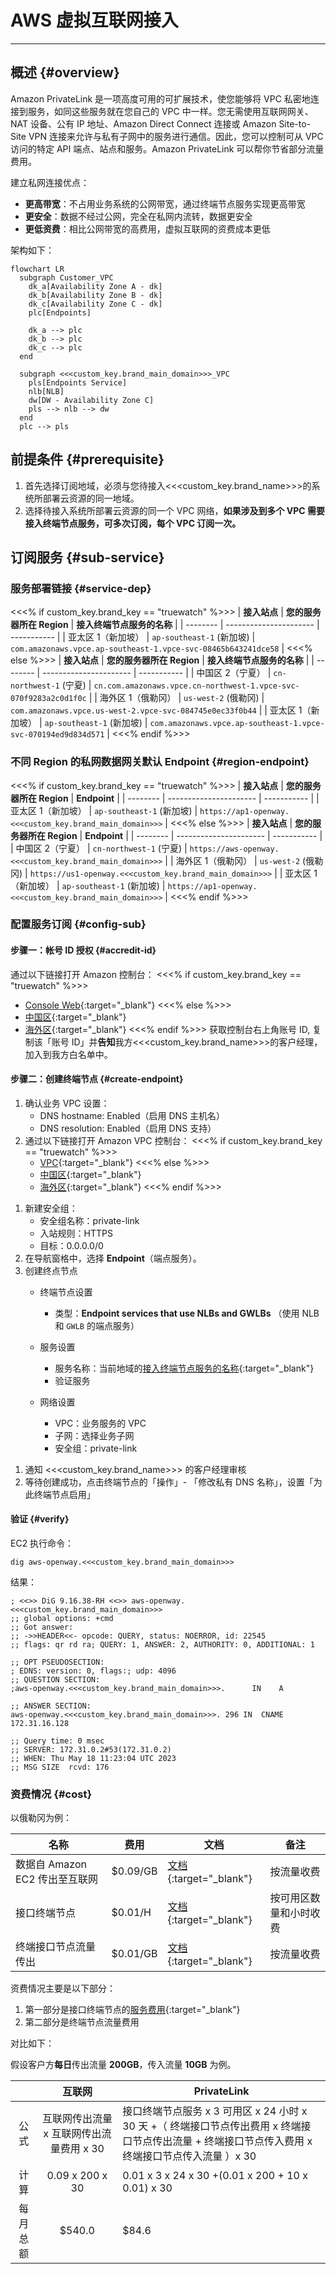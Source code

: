 # AWS 虚拟互联网接入

---

## 概述 {#overview}

Amazon PrivateLink 是一项高度可用的可扩展技术，使您能够将 VPC 私密地连接到服务，如同这些服务就在您自己的 VPC 中一样。您无需使用互联网网关、NAT 设备、公有 IP 地址、Amazon Direct Connect 连接或 Amazon Site-to-Site VPN 连接来允许与私有子网中的服务进行通信。因此，您可以控制可从 VPC 访问的特定 API 端点、站点和服务。Amazon PrivateLink 可以帮你节省部分流量费用。

建立私网连接优点：

- **更高带宽**：不占用业务系统的公网带宽，通过终端节点服务实现更高带宽
- **更安全**：数据不经过公网，完全在私网内流转，数据更安全
- **更低资费**：相比公网带宽的高费用，虚拟互联网的资费成本更低

架构如下：

```mermaid
flowchart LR
  subgraph Customer_VPC
    dk_a[Availability Zone A - dk]
    dk_b[Availability Zone B - dk]
    dk_c[Availability Zone C - dk]
    plc[Endpoints]

    dk_a --> plc
    dk_b --> plc
    dk_c --> plc
  end

  subgraph <<<custom_key.brand_main_domain>>>_VPC
    pls[Endpoints Service]
    nlb[NLB]
    dw[DW - Availability Zone C]
    pls --> nlb --> dw
  end
  plc --> pls
```

## 前提条件 {#prerequisite}

1. 首先选择订阅地域，必须与您待接入<<<custom_key.brand_name>>>的系统所部署云资源的同一地域。
1. 选择待接入系统所部署云资源的同一个 VPC 网络，**如果涉及到多个 VPC 需要接入终端节点服务，可多次订阅，每个 VPC 订阅一次。**

## 订阅服务 {#sub-service}

### 服务部署链接 {#service-dep}

<<<% if custom_key.brand_key == "truewatch" %>>>
| **接入站点**      | **您的服务器所在 Region** | **接入终端节点服务的名称**                         |
| --------          | ----------------------    | -----------                          |
| 亚太区 1（新加坡）  | `ap-southeast-1` (新加坡)     |  `com.amazonaws.vpce.ap-southeast-1.vpce-svc-08465b643241dce58` |
<<<% else %>>>
| **接入站点**      | **您的服务器所在 Region** | **接入终端节点服务的名称**                         |
| --------          | ----------------------    | -----------                          |
| 中国区 2（宁夏）  | `cn-northwest-1` (宁夏)   | `cn.com.amazonaws.vpce.cn-northwest-1.vpce-svc-070f9283a2c0d1f0c` |
| 海外区 1（俄勒冈）  | `us-west-2` (俄勒冈)     |  `com.amazonaws.vpce.us-west-2.vpce-svc-084745e0ec33f0b44` |
| 亚太区 1（新加坡）  | `ap-southeast-1` (新加坡)     |  `com.amazonaws.vpce.ap-southeast-1.vpce-svc-070194ed9d834d571` |
<<<% endif %>>>


### 不同 Region 的私网数据网关默认 Endpoint {#region-endpoint}

<<<% if custom_key.brand_key == "truewatch" %>>>
| **接入站点**      | **您的服务器所在 Region** | **Endpoint**                         |
| --------          | ----------------------    | -----------                          |
| 亚太区 1（新加坡）  |  `ap-southeast-1` (新加坡)         | `https://ap1-openway.<<<custom_key.brand_main_domain>>>` |
<<<% else %>>>
| **接入站点**      | **您的服务器所在 Region** | **Endpoint**                         |
| --------          | ----------------------    | -----------                          |
| 中国区 2（宁夏）  | `cn-northwest-1` (宁夏)   | `https://aws-openway.<<<custom_key.brand_main_domain>>>`         |
| 海外区 1（俄勒冈）  |  `us-west-2` (俄勒冈)          | `https://us1-openway.<<<custom_key.brand_main_domain>>>` |
| 亚太区 1（新加坡）  |  `ap-southeast-1` (新加坡)         | `https://ap1-openway.<<<custom_key.brand_main_domain>>>` |
<<<% endif %>>>

### 配置服务订阅 {#config-sub}

#### 步骤一：帐号 ID 授权 {#accredit-id}
<!-- markdownlint-disable MD032 -->
通过以下链接打开 Amazon  控制台：
<<<% if custom_key.brand_key == "truewatch" %>>>
- [Console Web](https://console.aws.amazon.com/console/home){:target="_blank"}
<<<% else %>>>
- [中国区](https://console.amazonaws.cn/console/home){:target="_blank"}
- [海外区](https://console.aws.amazon.com/console/home){:target="_blank"}
<<<% endif %>>>
获取控制台右上角账号 ID, 复制该「账号 ID」并**告知**我方<<<custom_key.brand_name>>>的客户经理，加入到我方白名单中。


#### 步骤二：创建终端节点 {#create-endpoint}

1. 确认业务 VPC 设置：
    - DNS hostname: Enabled（启用 DNS 主机名）
    - DNS resolution: Enabled（启用 DNS 支持）
1. 通过以下链接打开 Amazon VPC 控制台：
<<<% if custom_key.brand_key == "truewatch" %>>>
    - [VPC](https://console.amazonaws.cn/vpc/){:target="_blank"}
<<<% else %>>>
    - [中国区](https://console.amazonaws.cn/vpc/){:target="_blank"}
    - [海外区](https://console.amazonaws.cn/vpc/){:target="_blank"}
<<<% endif %>>>
<!-- markdownlint-disable MD051 -->
1. 新建安全组：
    - 安全组名称：private-link
    - 入站规则：HTTPS
    - 目标：0.0.0.0/0
1. 在导航窗格中，选择 **Endpoint**（端点服务）。
1. 创建终点节点
    - 终端节点设置
        - 类型：**Endpoint services that use NLBs and GWLBs** （使用 NLB 和 `GWLB` 的端点服务）
    - 服务设置

        - 服务名称：当前地域的[接入终端节点服务的名称](aws-access.md#service-dep){:target="_blank"}
        - 验证服务
    - 网络设置
        - VPC：业务服务的 VPC
        - 子网：选择业务子网
        - 安全组：private-link
<!-- markdownlint-enable -->
1. 通知 <<<custom_key.brand_name>>> 的客户经理审核
1. 等待创建成功，点击终端节点的「操作」- 「修改私有 DNS 名称」，设置「为此终端节点启用」

<!-- markdownlint-enable -->

#### 验证 {#verify}

EC2 执行命令：

```shell
dig aws-openway.<<<custom_key.brand_main_domain>>>
```

结果：

```shell
; <<>> DiG 9.16.38-RH <<>> aws-openway.<<<custom_key.brand_main_domain>>>
;; global options: +cmd
;; Got answer:
;; ->>HEADER<<- opcode: QUERY, status: NOERROR, id: 22545
;; flags: qr rd ra; QUERY: 1, ANSWER: 2, AUTHORITY: 0, ADDITIONAL: 1

;; OPT PSEUDOSECTION:
; EDNS: version: 0, flags:; udp: 4096
;; QUESTION SECTION:
;aws-openway.<<<custom_key.brand_main_domain>>>.      IN    A

;; ANSWER SECTION:
aws-openway.<<<custom_key.brand_main_domain>>>. 296 IN  CNAME    172.31.16.128 

;; Query time: 0 msec
;; SERVER: 172.31.0.2#53(172.31.0.2)
;; WHEN: Thu May 18 11:23:04 UTC 2023
;; MSG SIZE  rcvd: 176
```

### 资费情况 {#cost}

以俄勒冈为例：

| 名称                                                         | 费用     | 文档                                                         | 备注                   |
| ------------------------------------------------------------ | -------- | ------------------------------------------------------------ | ---------------------- |
| 数据自 Amazon EC2  传出至互联网                              | $0.09/GB | [文档](https://aws.amazon.com/ec2/pricing/on-demand/#Data_Transfer){:target="_blank"} | 按流量收费             |
| 接口终端节点                                                 | $0.01/H  | [文档](https://aws.amazon.com/privatelink/pricing/?nc1=h_ls){:target="_blank"} | 按可用区数量和小时收费 |
| 终端接口节点流量传出                                         | $0.01/GB | [文档](https://aws.amazon.com/privatelink/pricing/?nc1=h_ls){:target="_blank"} | 按流量收费    |

资费情况主要是以下部分：

1. 第一部分是接口终端节点的[服务费用](https://aws.amazon.com/privatelink/pricing/?nc1=h_ls){:target="_blank"}
1. 第二部分是终端节点流量费用

对比如下：

假设客户方**每日**传出流量 **200GB**，传入流量 **10GB** 为例。

|          |           互联网           | PrivateLink                                                  |
| :------: | :------------------------: | ------------------------------------------------------------ |
|   公式   | 互联网传出流量 x 互联网传出流量费用 x 30 | 接口终端节点服务 x 3 可用区 x 24 小时 x 30 天 +（ 终端接口节点传出费用 x 终端接口节点传出流量 + 终端接口节点传入费用 x 终端接口节点传入流量 ）x 30 |
|   计算   |       0.09 x 200 x 30       | 0.01 x 3 x 24 x 30 +(0.01 x 200  + 10 x 0.01) x 30 |
| 每月总额 |           $540.0           | $84.6 |
